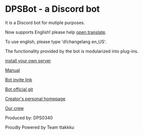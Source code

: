 # DPSBot - a Discord bot

It is a Discord bot for mutiple purposes.

Now supports English! please help [open translate](https://www.transifex.com/ttakkku/dpsbot/dashboard/).

To use english, please type 'd!changelang en_US'.

The functionality provided by the bot is modularized into plug-ins.

[install your own server](install.md)

[Manual](manual.md)

[Bot invite link](https://discordbots.org/bot/523785272693882880)

[Bot official git](https://github.com/DPS0340/DPSBot)

[Creator's personal homepage](https://dps0340.xyz)

[Our crew](http://ttakkku.tk/)

Produced by: DPS0340

Proudly Powered by Team ttakkku
